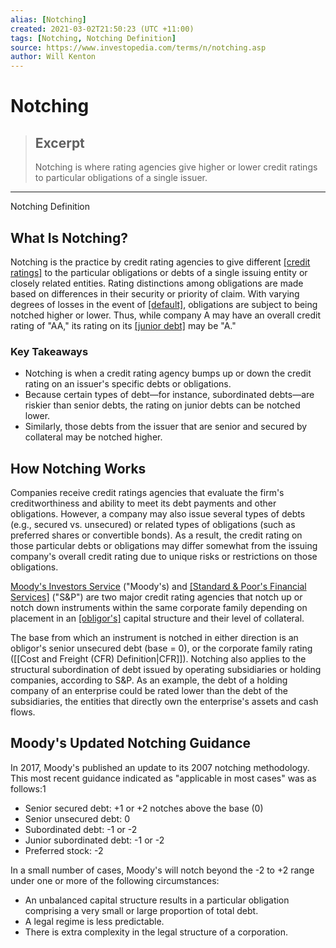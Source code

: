 ```yaml
---
alias: [Notching]
created: 2021-03-02T21:50:23 (UTC +11:00)
tags: [Notching, Notching Definition]
source: https://www.investopedia.com/terms/n/notching.asp
author: Will Kenton
---
```


# Notching

> ## Excerpt
> Notching is where rating agencies give higher or lower credit ratings to particular obligations of a single issuer.

---

Notching Definition
## What Is Notching?

Notching is the practice by credit rating agencies to give different [[credit ratings]](https://www.investopedia.com/terms/c/creditrating.asp) to the particular obligations or debts of a single issuing entity or closely related entities. Rating distinctions among obligations are made based on differences in their security or priority of claim. With varying degrees of losses in the event of [[default]](https://www.investopedia.com/terms/d/default2.asp), obligations are subject to being notched higher or lower. Thus, while company A may have an overall credit rating of "AA," its rating on its [[junior debt]](https://www.investopedia.com/terms/j/junior-debt.asp) may be "A."

### Key Takeaways

-   Notching is when a credit rating agency bumps up or down the credit rating on an issuer's specific debts or obligations.
-   Because certain types of debt—for instance, subordinated debts—are riskier than senior debts, the rating on junior debts can be notched lower.
-   Similarly, those debts from the issuer that are senior and secured by collateral may be notched higher.

## How Notching Works

Companies receive credit ratings agencies that evaluate the firm's creditworthiness and ability to meet its debt payments and other obligations. However, a company may also issue several types of debts (e.g., secured vs. unsecured) or related types of obligations (such as preferred shares or convertible bonds). As a result, the credit rating on those particular debts or obligations may differ somewhat from the issuing company's overall credit rating due to unique risks or restrictions on those obligations.

[Moody's Investors Service](https://www.investopedia.com/terms/m/moodys.asp) ("Moody's) and [[Standard & Poor's Financial Services]](https://www.investopedia.com/terms/s/sp.asp) ("S&P") are two major credit rating agencies that notch up or notch down instruments within the same corporate family depending on placement in an [[obligor's]](https://www.investopedia.com/terms/o/obligor.asp) capital structure and their level of collateral.

The base from which an instrument is notched in either direction is an obligor's senior unsecured debt (base = 0), or the corporate family rating ([[Cost and Freight (CFR) Definition|CFR]]). Notching also applies to the structural subordination of debt issued by operating subsidiaries or holding companies, according to S&P. As an example, the debt of a holding company of an enterprise could be rated lower than the debt of the subsidiaries, the entities that directly own the enterprise's assets and cash flows.

## Moody's Updated Notching Guidance

In 2017, Moody's published an update to its 2007 notching methodology. This most recent guidance indicated as "applicable in most cases" was as follows:1

-   Senior secured debt: +1 or +2 notches above the base (0)
-   Senior unsecured debt: 0
-   Subordinated debt: -1 or -2
-   Junior subordinated debt: -1 or -2
-   Preferred stock: -2

In a small number of cases, Moody's will notch beyond the -2 to +2 range under one or more of the following circumstances:

-   An unbalanced capital structure results in a particular obligation comprising a very small or large proportion of total debt.
-   A legal regime is less predictable.
-   There is extra complexity in the legal structure of a corporation.
